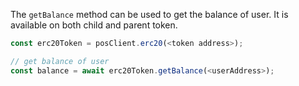 The `getBalance` method can be used to get the balance of user. It is available on both child and parent token.

```js
const erc20Token = posClient.erc20(<token address>);

// get balance of user
const balance = await erc20Token.getBalance(<userAddress>);
```
